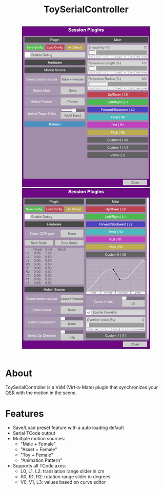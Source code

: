<div align="center">
    <h1>ToySerialController</h1>
    <br/>
    <img src=".github/assets/screenshot-1.png" width="400"/>
    <img src=".github/assets/screenshot-2.png" width="400"/>
</div>

<br/>

# About

ToySerialController is a VaM (Virt-a-Mate) plugin that synchronizes your [OSR](https://www.patreon.com/tempestvr) with the motion in the scene.

# Features

* Save/Load preset feature with a auto loading default
* Serial TCode output
* Multiple motion sources: 
    * "Male + Female"
    * "Asset + Female"
    * "Toy + Female"
    * "Animation Pattern"
* Supports all TCode axes:
    * L0, L1, L2: translation range slider in cm
    * R0, R1, R2: rotation range slider in degrees
    * V0, V1, L3: values based on curve editor